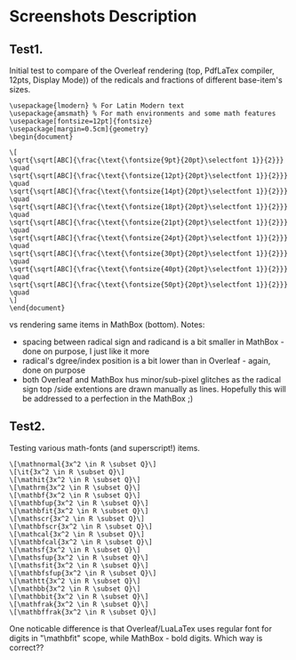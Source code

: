 # Screenshots Description
## Test1.
Initial test to compare of the Overleaf rendering (top, PdfLaTex compiler, 12pts, Display Mode)) of the redicals and fractions of different base-item's sizes.
```
\usepackage{lmodern} % For Latin Modern text
\usepackage{amsmath} % For math environments and some math features
\usepackage[fontsize=12pt]{fontsize}
\usepackage[margin=0.5cm]{geometry}
\begin{document}

\[
\sqrt{\sqrt[ABC]{\frac{\text{\fontsize{9pt}{20pt}\selectfont 1}}{2}}}
\quad
\sqrt{\sqrt[ABC]{\frac{\text{\fontsize{12pt}{20pt}\selectfont 1}}{2}}}
\quad
\sqrt{\sqrt[ABC]{\frac{\text{\fontsize{14pt}{20pt}\selectfont 1}}{2}}}
\quad
\sqrt{\sqrt[ABC]{\frac{\text{\fontsize{18pt}{20pt}\selectfont 1}}{2}}}
\quad
\sqrt{\sqrt[ABC]{\frac{\text{\fontsize{21pt}{20pt}\selectfont 1}}{2}}}
\quad
\sqrt{\sqrt[ABC]{\frac{\text{\fontsize{24pt}{20pt}\selectfont 1}}{2}}}
\quad
\sqrt{\sqrt[ABC]{\frac{\text{\fontsize{30pt}{20pt}\selectfont 1}}{2}}}
\quad
\sqrt{\sqrt[ABC]{\frac{\text{\fontsize{40pt}{20pt}\selectfont 1}}{2}}}
\quad
\sqrt{\sqrt[ABC]{\frac{\text{\fontsize{50pt}{20pt}\selectfont 1}}{2}}}
\quad
\]
\end{document}
```
vs rendering same items in MathBox (bottom).
Notes:
- spacing between radical sign and radicand is a bit smaller in MathBox - done on purpose, I just like it more
- radical's dgree/index position is a bit lower than in Overleaf  - again, done on purpose
- both Overleaf and MathBox hus minor/sub-pixel glitches as the radical sign top /side extentions are drawn manually as lines.
  Hopefully this will be addressed to a perfection in the MathBox ;)
## Test2.
Testing various math-fonts (and superscript!) items. 
```
\[\mathnormal{3x^2 \in R \subset Q}\]
\[\it{3x^2 \in R \subset Q}\]
\[\mathit{3x^2 \in R \subset Q}\]
\[\mathrm{3x^2 \in R \subset Q}\]
\[\mathbf{3x^2 \in R \subset Q}\]
\[\mathbfup{3x^2 \in R \subset Q}\]
\[\mathbfit{3x^2 \in R \subset Q}\]
\[\mathscr{3x^2 \in R \subset Q}\]
\[\mathbfscr{3x^2 \in R \subset Q}\]
\[\mathcal{3x^2 \in R \subset Q}\]
\[\mathbfcal{3x^2 \in R \subset Q}\]
\[\mathsf{3x^2 \in R \subset Q}\]
\[\mathsfup{3x^2 \in R \subset Q}\]
\[\mathsfit{3x^2 \in R \subset Q}\]
\[\mathbfsfup{3x^2 \in R \subset Q}\]
\[\mathtt{3x^2 \in R \subset Q}\]
\[\mathbb{3x^2 \in R \subset Q}\]
\[\mathbbit{3x^2 \in R \subset Q}\]
\[\mathfrak{3x^2 \in R \subset Q}\]
\[\mathbffrak{3x^2 \in R \subset Q}\]
```
One noticable difference is that Overleaf/LuaLaTex uses regular font for digits in "\mathbfit" scope, while MathBox - bold digits. Which way is correct??
